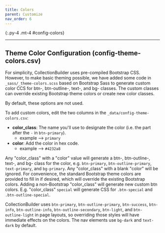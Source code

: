 ```yaml
---
title: Colors
parent: Customize
nav_order: 6
---
```


{:.py-4 .mt-4 #config-colors}
***

## Theme Color Configuration (config-theme-colors.csv)

For simplicity, CollectionBuilder uses pre-compiled Bootstrap CSS.
However, to make basic theming possible, we have added some code in `_sass/_theme-colors.scss` based on Bootstrap Sass to generate custom color CCS for btn-, btn-outline-, text-, and bg- classes. 
The custom classes can override existing Bootstrap theme colors or create new color classes. 

By default, these options are not used.

To add custom colors, edit the two columns in the `_data/config-theme-colors.csv`:

- **color_class**: The name you'll use to designate the color (i.e. the part after the `-` in `btn-primary`).
    - example --> `primary`
- **color**: Add the color in hex code.
    - example --> `#4232a8`

Any "color_class" with a "color" value will generate a btn-, btn-outline-, text-, and bg- class for the color, e.g. `btn-primary`, `btn-outline-primary`, `text-primary`, and `bg-primary`. 
Any "color_class" with a blank "color" will be ignored.
For convenience, the standard Bootstrap theme colors are provided to fill in if desired, which will override the existing Bootstrap colors.
Adding a non-Bootstrap "color_class" will generate new custom btn colors.
E.g. "color_class" `special` will generate CSS for `.btn-special` and `.btn-outline-special`.

CollectionBuilder uses `btn-primary`, `btn-outline-primary`, `btn-success`, `btn-info`, `btn-outline-info`, `btn-outline-secondary`, `btn-light`, and `btn-outline-light` in page layouts, so overriding those styles will have immediate effects on the colors.
The nav elements use `bg-dark` and `text-dark` by default.


